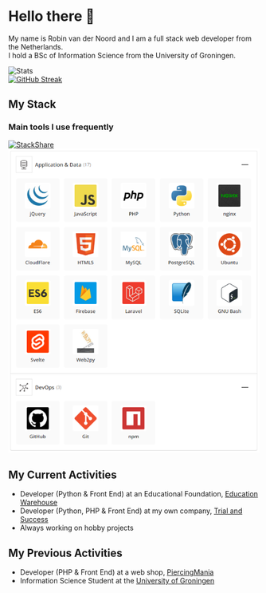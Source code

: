 # Hello there 👋
My name is Robin van der Noord and I am a full stack web developer from the Netherlands.  
I hold a BSc of Information Science from the University of Groningen.

![Stats](https://github-readme-stats.vercel.app/api?username=robinvandernoord&show_icons=true&count_private=true&hide_title=true&theme=dracula&hide_border=true)  
[![GitHub Streak](http://github-readme-streak-stats.herokuapp.com?user=robinvandernoord&theme=dracula&hide_border=true&date_format=j%20M%5B%20Y%5D)](https://git.io/streak-stats)


## My Stack

### Main tools I use frequently
[![StackShare](http://img.shields.io/badge/tech-stack-0690fa.svg?style=flat)](https://stackshare.io/robinvandernoord/main)  
![Alt text](primary_stack.png?raw=true "Overview of primary stack")

## My Current Activities
- Developer (Python & Front End) at an Educational Foundation, [Education Warehouse](https://www.educationwarehouse.nl)
- Developer (Python, PHP & Front End) at my own company, [Trial and Success](https://trialandsuccess.nl)
- Always working on hobby projects

## My Previous Activities
- Developer (PHP & Front End) at a web shop, [PiercingMania](https://piercingmania.nl)
- Information Science Student at the [University of Groningen](https://rug.nl) 
